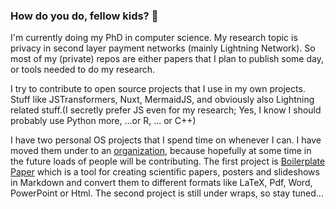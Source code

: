 ### How do you do, fellow kids? 👋

<!--
**gijswijs/gijswijs** is a ✨ _special_ ✨ repository because its `README.md` (this file) appears on your GitHub profile.

Here are some ideas to get you started:

- 🔭 I’m currently working on ...
- 🌱 I’m currently learning ...
- 👯 I’m looking to collaborate on ...
- 🤔 I’m looking for help with ...
- 💬 Ask me about ...
- 📫 How to reach me: ...
- 😄 Pronouns: ...
- ⚡ Fun fact: ...
-->

I'm currently doing my PhD in computer science. My research topic is privacy in second layer payment networks (mainly Lightning Network). So most of my (private) repos are either papers that I plan to publish some day, or tools needed to do my research.

I try to contribute to open source projects that I use in my own projects. Stuff like JSTransformers, Nuxt, MermaidJS, and obviously also Lightning related stuff.(I secretly prefer JS even for my research; Yes, I know I should probably use Python more, ...or R, ... or C++)

I have two personal OS projects that I spend time on whenever I can. I have moved them under to an [organization](https://github.com/neumannjs), because hopefully at some time in the future loads of people will be contributing. The first project is [Boilerplate Paper](https://github.com/neumannjs/boilerplate-paper) which is a tool for creating scientific papers, posters and slideshows in Markdown and convert them to different formats like LaTeX, Pdf, Word, PowerPoint or Html. The second project is still under wraps, so stay tuned...

